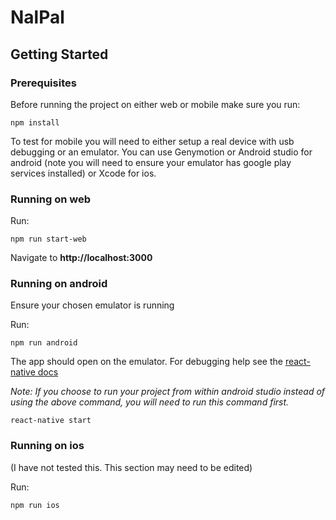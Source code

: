 # NalPal

## Getting Started

### Prerequisites

Before running the project on either web or mobile make sure you run:

```
npm install
```

To test for mobile you will need to either setup a real device with usb debugging or an emulator. You can use Genymotion or Android studio for android (note you will need to ensure your emulator has google play services installed) or Xcode for ios. 

### Running on web

Run:

```
npm run start-web
```
Navigate to **http://localhost:3000**

### Running on android

Ensure your chosen emulator is running

Run:
```
npm run android
```
The app should open on the emulator.
For debugging help see the [react-native docs](https://facebook.github.io/react-native/docs/debugging.html)

*Note:	 If you choose to run your project from within android studio instead of using the above command, you will need to run this command first.*

```
react-native start
```

### Running on ios

(I have not tested this. This section may need to be edited)

Run:
```
npm run ios
```
